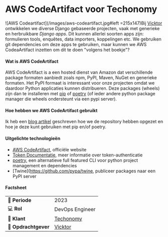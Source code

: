 # AWS CodeArtifact voor Techonomy

![AWS Codeartifact](/images/aws-codeartifact.jpg#left =215x147)Bij [Vicktor](https://www.vicktor.nl) ontwikkelen we diverse Django gebaseerde projecten, vaak met generieke en herbruikbare *Django apps*. Dit kunnen allerlei soorten apps zijn: formulieren tools, enquêtes, data importers, koppelingen etc. We gebruiken git dependencies om deze apps te gebruiken, maar kunnen we AWS CodeaArtifact inzetten om dit te doen "volgens het boekje"?


#### Wat is AWS CodeArtifact
AWS CodeArtifact is a een hosted dienst van Amazon dat verschillende package formaten aanbiedt zoals npm, PyPI, Maven, NuGet en generieke formaten. Het PyPI formaat is interessant voor onze projecten omdat we daardoor Python applicaties kunnen distribueren. Deze packages (wheels) zijn dan te installeren met [pip](https://pip.pypa.io/) of [poetry](https://python-poetry.org/) (of ieder andere python package manager die wheels ondersteunt via een pypi server).


#### Hoe hebben we AWS CodeArtifact gebruikt

Ik heb een [blog artikel](/en/blog/private-pypi-with-aws-codeartifact) geschreven hoe we de repository hebben opgezet en hoe je deze kunt gebruiken met pip en/of poetry.


#### Uitgelichte technologieën
- [AWS CodeArtifact](https://aws.amazon.com/codeartifact/), officiële website
- [Token Documentatie](https://docs.aws.amazon.com/codeartifact/latest/ug/tokens-authentication.html), meer informatie over token-authenticatie
- [poetry](https://python-poetry.org/), een alternatieve full featured CLI voor python project management en dependencies
- [Twine](https://github.com/pypa/twine, publiceer packages naar een PyPI server


#### Factsheet
|                            |                                          |
| -------------------------- | ---------------------------------------- |
| :calendar: **Periode**     | 2023                                     |
| :computer: **Rol**         | DevOps Engineer                          |
| :man: **Klant**            | [Techonomy](https://www.techonomy.nl)    |
| :office: **Opdrachtgever** | [Vicktor](https://www.vicktor.nl)        |

